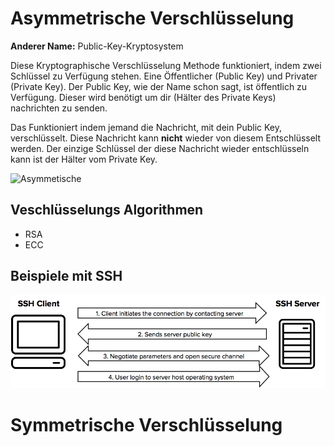 # Asymmetrische Verschlüsselung
**Anderer Name:** Public-Key-Kryptosystem

Diese Kryptographische Verschlüsselung Methode funktioniert, indem zwei Schlüssel zu Verfügung stehen. Eine Öffentlicher (Public Key) und Privater (Private Key). Der Public Key, wie der Name schon sagt, ist öffentlich zu Verfügung. Dieser wird benötigt um dir (Hälter des Private Keys) nachrichten zu senden.

Das Funktioniert indem jemand die Nachricht, mit dein Public Key, verschlüsselt. Diese Nachricht kann **nicht** wieder von diesem Entschlüsselt werden. Der einzige Schlüssel der diese Nachricht wieder entschlüsseln kann ist der Hälter vom Private Key.

![Asymmetische](../assets/AVerschlüsselung.png)
## Veschlüsselungs Algorithmen
- RSA
- ECC

## Beispiele mit SSH
![SSH Verschlüsselung](../assets/secure-shell-connection.png)
# Symmetrische Verschlüsselung
